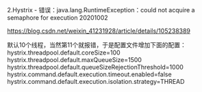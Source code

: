 2.Hystrix - 错误：java.lang.RuntimeException：could not acquire a semaphore for execution
20201002

https://blog.csdn.net/weixin_41231928/article/details/105238389

默认10个线程，当然第11个就报错，于是配置文件增加下面的配置：
hystrix.threadpool.default.coreSize=100 hystrix.threadpool.default.maxQueueSize=1500 hystrix.threadpool.default.queueSizeRejectionThreshold=1000 hystrix.command.default.execution.timeout.enabled=false hystrix.command.default.execution.isolation.strategy=THREAD
